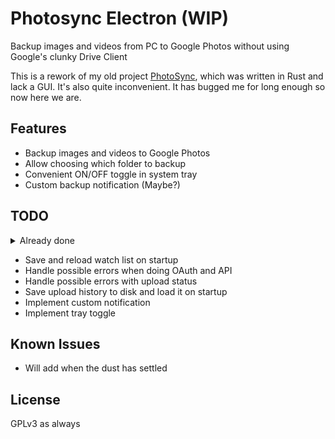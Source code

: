 # Photosync Electron (WIP)

Backup images and videos from PC to Google Photos without using Google's clunky Drive Client 

This is a rework of my old project [PhotoSync](https://www.github.com/letiendat198/Photosync), which was written in Rust and lack a GUI. It's also quite inconvenient. It has bugged me for long enough so now here we are.

## Features
- Backup images and videos to Google Photos
- Allow choosing which folder to backup
- Convenient ON/OFF toggle in system tray
- Custom backup notification (Maybe?) 

## TODO
<details>
    <summary>Already done</summary>
    
    - Done setup screen => OAuth works
    - Add folder to watch list works
    - File detection and upload works
    - Fix removing folders
    - Implement upload history and status

</details>

- Save and reload watch list on startup
- Handle possible errors when doing OAuth and API
- Handle possible errors with upload status
- Save upload history to disk and load it on startup
- Implement custom notification
- Implement tray toggle

## Known Issues
- Will add when the dust has settled

## License

GPLv3 as always
